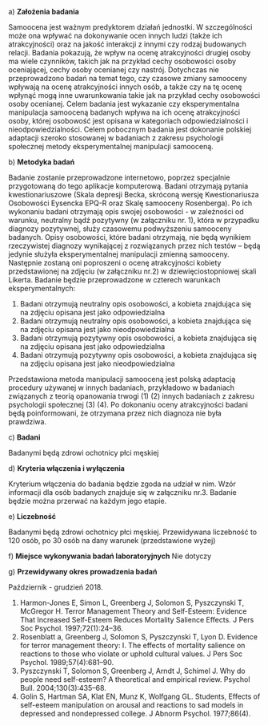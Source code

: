 a) **Założenia badania**

Samoocena jest ważnym predyktorem działań jednostki. W szczególności może ona wpływać na dokonywanie ocen innych ludzi (także ich atrakcyjności) oraz na jakość interakcji z innymi czy rodzaj budowanych relacji. Badania pokazują, że wpływ na ocenę atrakcyjności drugiej osoby ma wiele czynników, takich jak na przykład cechy osobowości osoby oceniającej, cechy osoby ocenianej czy nastrój. Dotychczas nie przeprowadzono badań na temat tego, czy czasowe zmiany samooceny wpływają na ocenę atrakcyjności innych osób, a także czy na tę ocenę wpłynąć mogą inne uwarunkowania takie jak na przykład cechy osobowości osoby ocenianej. Celem badania jest wykazanie czy eksperymentalna manipulacja samooceną badanych wpływa na ich ocenę atrakcyjności osoby, której osobowość jest opisana w kategoriach odpowiedzialności i nieodpowiedzialności. Celem pobocznym badania jest dokonanie polskiej adaptacji szeroko stosowanej w badaniach z zakresu psychologii społecznej metody eksperymentalnej manipulacji samooceną. 

b) **Metodyka badań**

Badanie zostanie przeprowadzone internetowo, poprzez specjalnie przygotowaną do tego aplikacje komputerową. Badani otrzymają pytania kwestionariuszowe (Skala depresji Becka, skróconą wersję Kwestionariusza Osobowości Eysencka EPQ-R oraz Skalę samooceny Rosenberga). Po ich wykonaniu badani otrzymają opis swojej osobowości -  w zależności od warunku, neutralny bądź pozytywny (w załączniku nr. 1), która w przypadku diagnozy pozytywnej, służy czasowemu podwyższeniu samooceny badanych. Opisy osobowości, które badani otrzymają, nie będą wynikiem rzeczywistej diagnozy wynikającej z rozwiązanych przez nich testów – będą jedynie służyła eksperymentalnej manipulacji zmienną samooceny. Następnie zostaną oni poproszeni o ocenę atrakcyjności kobiety przedstawionej na zdjęciu (w załączniku nr.2) w dziewięciostopniowej skali Likerta.
Badanie będzie przeprowadzone w czterech warunkach eksperymentalnych:

1.	Badani otrzymują neutralny opis osobowości, a kobieta znajdująca się na zdjęciu opisana jest jako odpowiedzialna
2.	Badani otrzymują neutralny opis osobowości, a kobieta znajdująca się na zdjęciu opisana jest jako nieodpowiedzialna
3.	Badani otrzymują pozytywny opis osobowości, a kobieta znajdująca się na zdjęciu opisana jest jako odpowiedzialna
4.	Badani otrzymują pozytywny opis osobowości, a kobieta znajdująca się na zdjęciu opisana jest jako nieodpowiedzialna

Przedstawiona metoda manipulacji samooceną jest polską adaptacją procedury używanej w innych badaniach, przykładowo w badaniach związanych z teorią opanowania trwogi (1) (2) innych badaniach z zakresu psychologii społecznej (3) (4). 
Po dokonaniu oceny atrakcyjności badani będą poinformowani, że otrzymana przez nich diagnoza nie była prawdziwa. 

c) **Badani**

Badanymi będą zdrowi ochotnicy płci męskiej 

d) **Kryteria włączenia i wyłączenia**

Kryterium włączenia do badania będzie zgoda na udział w nim. Wzór informacji dla osób badanych znajduje się w załączniku nr.3. Badanie będzie można przerwać na każdym jego etapie.

e) **Liczebność**

Badanymi będą zdrowi ochotnicy płci męskiej. Przewidywana liczebność to 120 osób, po 30 osób na dany warunek (przedstawione wyżej)

f) **Miejsce wykonywania badań laboratoryjnych**
Nie dotyczy 

g) **Przewidywany okres prowadzenia badań**

Październik - grudzień 2018.

1. 	Harmon-Jones E, Simon L, Greenberg J, Solomon S, Pyszczynski T, McGregor H. Terror Management Theory and Self-Esteem: Evidence That Increased Self-Esteem Reduces Mortality Salience Effects. J Pers Soc Psychol. 1997;72(1):24–36. 
2. 	Rosenblatt  a, Greenberg J, Solomon S, Pyszczynski T, Lyon D. Evidence for terror management theory: I. The effects of mortality salience on reactions to those who violate or uphold cultural values. J Pers Soc Psychol. 1989;57(4):681–90. 
3. 	Pyszczynski T, Solomon S, Greenberg J, Arndt J, Schimel J. Why do people need self-esteem? A theoretical and empirical review. Psychol Bull. 2004;130(3):435–68. 
4. 	Golin S, Hartman SA, Klat EN, Munz K, Wolfgang GL. Students, Effects of self-esteem manipulation on arousal and reactions to sad models in depressed and nondepressed college. J Abnorm Psychol. 1977;86(4). 


